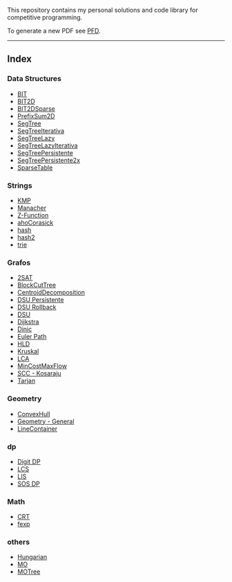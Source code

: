 This repository contains my personal solutions and code library for competitive programming.

To generate a new PDF see [PFD](./pdf/README.md).


<hr>

## Index
<!--- BEGIN OF INDEX -->

### Data Structures

- [BIT](./Library/Data%20Structures/BIT.cpp)
- [BIT2D](./Library/Data%20Structures/BIT2D.cpp)
- [BIT2DSparse](./Library/Data%20Structures/BIT2DSparse.cpp)
- [PrefixSum2D](./Library/Data%20Structures/PrefixSum2D.cpp)
- [SegTree](./Library/Data%20Structures/SegTree.cpp)
- [SegTreeIterativa](./Library/Data%20Structures/SegTreeIterativa.cpp)
- [SegTreeLazy](./Library/Data%20Structures/SegTreeLazy.cpp)
- [SegTreeLazyIterativa](./Library/Data%20Structures/SegTreeLazyIterativa.cpp)
- [SegTreePersistente](./Library/Data%20Structures/SegTreePersistente.cpp)
- [SegTreePersistente2x](./Library/Data%20Structures/SegTreePersistente2x.cpp)
- [SparseTable](./Library/Data%20Structures/SparseTable.cpp)

### Strings

- [KMP](./Library/Strings/KMP.cpp)
- [Manacher](./Library/Strings/Manacher.cpp)
- [Z-Function](./Library/Strings/Z-Function.cpp)
- [ahoCorasick](./Library/Strings/ahoCorasick.cpp)
- [hash](./Library/Strings/hash.cpp)
- [hash2](./Library/Strings/hash2.cpp)
- [trie](./Library/Strings/trie.cpp)

### Grafos

- [2SAT](./Library/Grafos/2SAT.cpp)
- [BlockCutTree](./Library/Grafos/BlockCutTree.cpp)
- [CentroidDecomposition](./Library/Grafos/CentroidDecomposition.cpp)
- [DSU Persistente](./Library/Grafos/DSU%20Persistente.cpp)
- [DSU Rollback](./Library/Grafos/DSU%20Rollback.cpp)
- [DSU](./Library/Grafos/DSU.cpp)
- [Dijkstra](./Library/Grafos/Dijkstra.cpp)
- [Dinic](./Library/Grafos/Dinic.cpp)
- [Euler Path](./Library/Grafos/Euler%20Path.cpp)
- [HLD](./Library/Grafos/HLD.cpp)
- [Kruskal](./Library/Grafos/Kruskal.cpp)
- [LCA](./Library/Grafos/LCA.cpp)
- [MinCostMaxFlow](./Library/Grafos/MinCostMaxFlow.cpp)
- [SCC - Kosaraju](./Library/Grafos/SCC%20-%20Kosaraju.cpp)
- [Tarjan](./Library/Grafos/Tarjan.cpp)

### Geometry

- [ConvexHull](./Library/Geometry/ConvexHull.cpp)
- [Geometry - General](./Library/Geometry/Geometry%20-%20General.cpp)
- [LineContainer](./Library/Geometry/LineContainer.cpp)

### dp

- [Digit DP](./Library/dp/Digit%20DP.cpp)
- [LCS](./Library/dp/LCS.cpp)
- [LIS](./Library/dp/LIS.cpp)
- [SOS DP](./Library/dp/SOS%20DP.cpp)

### Math

- [CRT](./Library/Math/CRT.cpp)
- [fexp](./Library/Math/fexp.cpp)

### others

- [Hungarian](./Library/others/Hungarian.cpp)
- [MO](./Library/others/MO.cpp)
- [MOTree](./Library/others/MOTree.cpp)

<!--- END OF INDEX -->